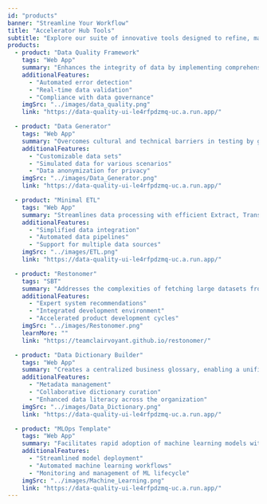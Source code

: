 ```yaml
---
id: "products"
banner: "Streamline Your Workflow"
title: "Accelerator Hub Tools"
subtitle: "Explore our suite of innovative tools designed to refine, manage, and leverage your data landscape"
products:
  - product: "Data Quality Framework"
    tags: "Web App"
    summary: "Enhances the integrity of data by implementing comprehensive checks, including domain-specific validations, to ensure data security and uphold privacy standards."
    additionalFeatures:
      - "Automated error detection"
      - "Real-time data validation"
      - "Compliance with data governance"
    imgSrc: "../images/data_quality.png"
    link: "https://data-quality-ui-le4rfpdzmq-uc.a.run.app/"

  - product: "Data Generator"
    tags: "Web App"
    summary: "Overcomes cultural and technical barriers in testing by generating realistic test data, facilitating robust and scalable data solutions."
    additionalFeatures:
      - "Customizable data sets"
      - "Simulated data for various scenarios"
      - "Data anonymization for privacy"
    imgSrc: "../images/Data_Generator.png"
    link: "https://data-quality-ui-le4rfpdzmq-uc.a.run.app/"

  - product: "Minimal ETL"
    tags: "Web App"
    summary: "Streamlines data processing with efficient Extract, Transform, Load (ETL) operations, minimizing complexity and development time."
    additionalFeatures:
      - "Simplified data integration"
      - "Automated data pipelines"
      - "Support for multiple data sources"
    imgSrc: "../images/ETL.png"
    link: "https://data-quality-ui-le4rfpdzmq-uc.a.run.app/"

  - product: "Restonomer"
    tags: "SBT"
    summary: "Addresses the complexities of fetching large datasets from REST APIs with tailored authentication, precise data fetching, and efficient, scalable processing. It transforms and stores diverse data formats seamlessly, ensuring robust and concurrent data handling."
    additionalFeatures:
      - "Expert system recommendations"
      - "Integrated development environment"
      - "Accelerated product development cycles"
    imgSrc: "../images/Restonomer.png"
    learnMore: ""
    link: "https://teamclairvoyant.github.io/restonomer/"

  - product: "Data Dictionary Builder"
    tags: "Web App"
    summary: "Creates a centralized business glossary, enabling a unified data catalog that bridges the gap between technical and business terminologies."
    additionalFeatures:
      - "Metadata management"
      - "Collaborative dictionary curation"
      - "Enhanced data literacy across the organization"
    imgSrc: "../images/Data_Dictionary.png"
    link: "https://data-quality-ui-le4rfpdzmq-uc.a.run.app/"

  - product: "MLOps Template"
    tags: "Web App"
    summary: "Facilitates rapid adoption of machine learning models with a reusable operational framework, ensuring efficient transition from development to production."
    additionalFeatures:
      - "Streamlined model deployment"
      - "Automated machine learning workflows"
      - "Monitoring and management of ML lifecycle"
    imgSrc: "../images/Machine_Learning.png"
    link: "https://data-quality-ui-le4rfpdzmq-uc.a.run.app/"
---
```

